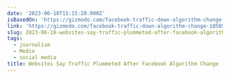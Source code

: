 ```yaml
---
date: '2023-06-18T15:15:20.000Z'
isBasedOn: 'https://gizmodo.com/facebook-traffic-down-algorithm-change-1850549012'
link: 'https://gizmodo.com/facebook-traffic-down-algorithm-change-1850549012'
slug: 2023-06-18-websites-say-traffic-plummeted-after-facebook-algorithm-change
tags:
  - journalism
  - Media
  - social media
title: Websites Say Traffic Plummeted After Facebook Algorithm Change
---
```


